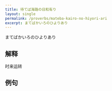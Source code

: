 ```yaml
---
title: 待てば海路の日和有り
layout: single
permalink: /proverbs/mateba-kairo-no-hiyori-ari
excerpt: まてばかいろのひよりあり
---
```


まてばかいろのひよりあり

## 解释

时来运转

## 例句

